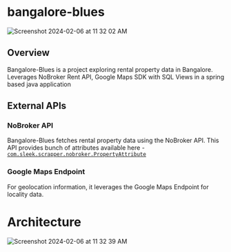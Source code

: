 # bangalore-blues
![Screenshot 2024-02-06 at 11 32 02 AM](https://github.com/aniketraj1947/bangalore-blues/assets/39947497/967ff3f2-9bcf-47e1-8dfb-cbfccaa6b8c7)

## Overview

Bangalore-Blues is a project exploring rental property data in Bangalore. Leverages NoBroker Rent API, Google Maps SDK with SQL Views in a spring based java application

## External APIs

### NoBroker API

Bangalore-Blues fetches rental property data using the NoBroker API. This API provides bunch of attributes available here -  [`com.sleek.scrapper.nobroker.PropertyAttribute`]([https://github.com/aniketraj1947/bangalore-blues/blob/master/scrapper/src/main/java/com/sleek/scrapper/nobroker/PropertyAttribute.java]) 

### Google Maps Endpoint

For geolocation information, it leverages the Google Maps Endpoint for locality data.

# Architecture

![Screenshot 2024-02-06 at 11 32 39 AM](https://github.com/aniketraj1947/bangalore-blues/assets/39947497/832e15cc-b166-4eb3-b3b5-02fe226e774a)
